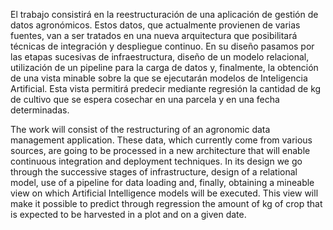 El trabajo consistirá en la reestructuración de una aplicación de gestión de datos agronómicos. Estos datos, que actualmente provienen de varias fuentes, van a ser tratados en una nueva arquitectura que posibilitará técnicas de integración y despliegue continuo. En su diseño pasamos por las etapas sucesivas de infraestructura, diseño de un modelo relacional, utilización de un pipeline para la carga de datos y, finalmente, la obtención de una vista minable sobre la que se ejecutarán modelos de Inteligencia Artificial. Esta vista permitirá predecir mediante regresión la cantidad de kg de cultivo que se espera cosechar en una parcela y en una fecha determinadas.

The work will consist of the restructuring of an agronomic data management application. These data, which currently come from various sources, are going to be processed in a new architecture that will enable continuous integration and deployment techniques. In its design we go through the successive stages of infrastructure, design of a relational model, use of a pipeline for data loading and, finally, obtaining a mineable view on which Artificial Intelligence models will be executed. This view will make it possible to predict through regression the amount of kg of crop that is expected to be harvested in a plot and on a given date.


